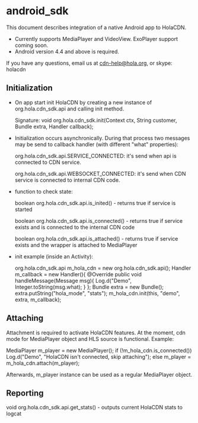 # android_sdk

This document describes integration of a native Android app to HolaCDN.

- Currently supports MediaPlayer and VideoView. ExoPlayer support coming soon.
- Android version 4.4 and above is required.

If you have any questions, email us at cdn-help@hola.org, or skype: holacdn

## Initialization

- On app start init HolaCDN by creating a new instance of
  org.hola.cdn_sdk.api and calling init method.

  Signature:
  void org.hola.cdn_sdk.init(Context ctx, String customer, Bundle extra,
      Handler callback);

- Initialization occurs asynchronically. During that process two messages may
  be send to callback handler (with different "what" properties):

  org.hola.cdn_sdk.api.SERVICE_CONNECTED: it's send when api is connected to
    CDN service.

  org.hola.cdn_sdk.api.WEBSOCKET_CONNECTED: it's send when CDN service is
    connected to internal CDN code.

- function to check state:

  boolean org.hola.cdn_sdk.api.is_inited() - returns true if service is started

  boolean org.hola.cdn_sdk.api.is_connected() - returns true if service exists
  and is connected to the internal CDN code

  boolean org.hola.cdn_sdk.api.is_attached() - returns true if service exists
  and the wrapper is attached to MediaPlayer

- init example (inside an Activity):

  org.hola.cdn_sdk.api m_hola_cdn = new org.hola.cdn_sdk.api();
  Handler m_callback = new Handler(){
      @Override
      public void handleMessage(Message msg){
          Log.d("Demo", Integer.toString(msg.what); }
  };
  Bundle extra = new Bundle();
  extra.putString("hola_mode", "stats");
  m_hola_cdn.init(this, "demo", extra, m_callback);

## Attaching

Attachment is required to activate HolaCDN features. At the moment, cdn mode
for MediaPlayer object and HLS source is functional. Example:

  MediaPlayer m_player = new MediaPlayer();
  if (!m_hola_cdn.is_connected())
      Log.d("Demo", "HolaCDN isn't connected, skip attaching");
  else
      m_player = m_hola_cdn.attach(m_player);

Afterwards, m_player instance can be used as a regular MediaPlayer object.

## Reporting

  void org.hola.cdn_sdk.api.get_stats() - outputs current HolaCDN stats to
  logcat
